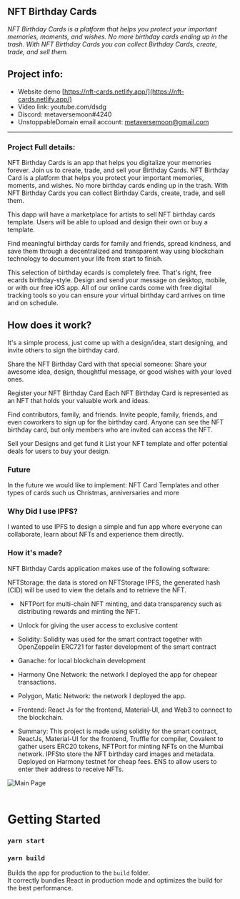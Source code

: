 ## NFT Birthday Cards

<i>NFT Birthday Cards is a platform that helps you protect your important memories, moments, and wishes.
No more birthday cards ending up in the trash. With NFT Birthday Cards you can collect Birthday Cards, create, trade, and sell them.
</i>

## Project info:

- Website demo [https://nft-cards.netlify.app/](https://nft-cards.netlify.app/)
- Video link: youtube.com/dsdg
- Discord: metaversemoon#4240
- UnstoppableDomain email account: metaversemoon@gmail.com

---

### Project Full details:

NFT Birthday Cards is an app that helps you digitalize your memories forever. Join us to create, trade, and sell your Birthday Cards. NFT Birthday Card is a platform that helps you protect your important memories, moments, and wishes.
No more birthday cards ending up in the trash. With NFT Birthday Cards you can collect Birthday Cards, create, trade, and sell them.

This dapp will have a marketplace for artists to sell NFT birthday cards template. Users will be able to upload and design their own or buy a template.

Find meaningful birthday cards for family and friends, spread kindness, and save them through a decentralized and transparent way using blockchain technology to document your life from start to finish.

This selection of birthday ecards is completely free. That's right, free ecards birthday-style. Design and send your message on desktop, mobile, or with our free iOS app. All of our online cards come with free digital tracking tools so you can ensure your virtual birthday card arrives on time and on schedule.

## How does it work?

It's a simple process, just come up with a design/idea, start designing, and invite others to sign the birthday card.

Share the NFT Birthday Card with that special someone:
Share your awesome idea, design, thoughtful message, or good wishes with your loved ones.

Register your NFT Birthday Card
Each NFT Birthday Card is represented as an NFT that holds your valuable work and ideas.

Find contributors, family, and friends.
Invite people, family, friends, and even coworkers to sign up for the birthday card. Anyone can see the NFT birthday card, but only members who are invited can access the NFT.

Sell your Designs and get fund it
List your NFT template and offer potential deals for users to buy your design.

### Future

In the future we would like to implement:
NFT Card Templates and other types of cards such us Christmas, anniversaries and more

### Why Did I use IPFS?

I wanted to use IPFS to design a simple and fun app where everyone can collaborate, learn about NFTs and experience them directly.

### How it's made?

NFT Birthday Cards application makes use of the following software:

NFTStorage: the data is stored on NFTStorage IPFS, the generated hash (CID) will be used to view the details and to retrieve the NFT.

- ​​ NFTPort for multi-chain NFT minting, and data transparency such as distributing rewards and minting the NFT.

- Unlock for giving the user access to exclusive content

* Solidity: Solidity was used for the smart contract together with OpenZeppelin ERC721 for faster development of the smart contract

* Ganache: for local blockchain development

* Harmony One Network: the network I deployed the app for chepear transactions.

* Polygon, Matic Network: the network I deployed the app.

* Frontend: React Js for the frontend, Material-UI, and Web3 to connect to the blockchain.

* Summary: This project is made using solidity for the smart contract, ReactJs, Material-UI for the frontend, Truffle for compiler, Covalent to gather users ERC20 tokens, NFTPort for minting NFTs on the Mumbai network. IPFSto store the NFT birthday card images and metadata. Deployed on Harmony testnet for cheap fees. ENS to allow users to enter their address to receive NFTs.

![Main Page]() <br> <br>

# Getting Started

### `yarn start`

### `yarn build`

Builds the app for production to the `build` folder.\
It correctly bundles React in production mode and optimizes the build for the best performance.
